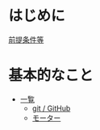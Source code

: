 <!-- # はじめに
[前提条件等](./zentei.md)
[gitコマンド(簡単)](./how_to_use_git.md)

# 基本の制御
- [モーターのPWM制御](./motor_pwm.md)
- [通信の仕組み](./controller/controller_txrx.md)

# 各マイコン・IDEの開発  
- [Raspberry Pi Pico](./deve-raspico.md)
- [PlatformIO](./platformIO.md)  

# STM32CubeIDEでの開発記録  
- [STMマイコン](./deve_stm.md)  
  - [a]()

# 自作ライブラリ等  
- [Arduino Uno R3 (送信側)](./controller/controller_arduino.md)   -->

# はじめに  
[前提条件等](./ControllGeneralHome.md)  

# 基本的なこと  
- [一覧](./BasicContents/BasicContentsHome.md)
  - [git / GitHub](./BasicContents/git_GitHub.md)  
  - [モーター](./BasicContents/motor.md)  